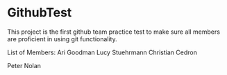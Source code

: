 # GithubTest

This project is the first github team practice test to make sure all members are proficient in using git functionality.

List of Members:
Ari Goodman
Lucy Stuehrmann
Christian Cedron

Peter Nolan